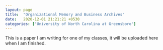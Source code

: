 ```yaml
---
layout: page
title:  "Organizational Memory and Business Archives"
date:   2020-12-01 21:21:21 +0530
categories: ["University of North Carolina at Greensboro"]
---
```


This is a paper I am writing for one of my classes, it will be uploaded here when I am finished.
